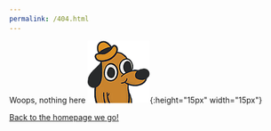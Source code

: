 ```yaml
---
permalink: /404.html
---
```


Woops, nothing here ![smiley](images/fine.png){:height="15px" width="15px"}

[Back to the homepage we go!](index.md)
